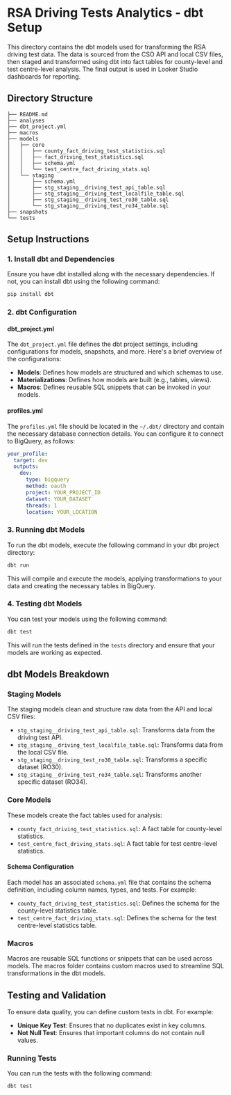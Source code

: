 # RSA Driving Tests Analytics - dbt Setup

This directory contains the dbt models used for transforming the RSA driving test data. The data is sourced from the CSO API and local CSV files, then staged and transformed using dbt into fact tables for county-level and test centre-level analysis. The final output is used in Looker Studio dashboards for reporting.

## Directory Structure

```
├── README.md
├── analyses
├── dbt_project.yml
├── macros
├── models
│   ├── core
│   │   ├── county_fact_driving_test_statistics.sql
│   │   ├── fact_driving_test_statistics.sql
│   │   ├── schema.yml
│   │   └── test_centre_fact_driving_stats.sql
│   └── staging
│       ├── schema.yml
│       ├── stg_staging__driving_test_api_table.sql
│       ├── stg_staging__driving_test_localfile_table.sql
│       ├── stg_staging__driving_test_ro30_table.sql
│       └── stg_staging__driving_test_ro34_table.sql
├── snapshots
└── tests
```

## Setup Instructions

### 1. Install dbt and Dependencies

Ensure you have dbt installed along with the necessary dependencies. If not, you can install dbt using the following command:

```bash
pip install dbt
```

### 2. dbt Configuration

#### dbt_project.yml

The `dbt_project.yml` file defines the dbt project settings, including configurations for models, snapshots, and more. Here's a brief overview of the configurations:

- **Models**: Defines how models are structured and which schemas to use.
- **Materializations**: Defines how models are built (e.g., tables, views).
- **Macros**: Defines reusable SQL snippets that can be invoked in your models.

#### profiles.yml

The `profiles.yml` file should be located in the `~/.dbt/` directory and contain the necessary database connection details. You can configure it to connect to BigQuery, as follows:

```yaml
your_profile:
  target: dev
  outputs:
    dev:
      type: bigquery
      method: oauth
      project: YOUR_PROJECT_ID
      dataset: YOUR_DATASET
      threads: 1
      location: YOUR_LOCATION
```

### 3. Running dbt Models

To run the dbt models, execute the following command in your dbt project directory:

```bash
dbt run
```

This will compile and execute the models, applying transformations to your data and creating the necessary tables in BigQuery.

### 4. Testing dbt Models

You can test your models using the following command:

```bash
dbt test
```

This will run the tests defined in the `tests` directory and ensure that your models are working as expected.

## dbt Models Breakdown

### Staging Models

The staging models clean and structure raw data from the API and local CSV files:

- `stg_staging__driving_test_api_table.sql`: Transforms data from the driving test API.
- `stg_staging__driving_test_localfile_table.sql`: Transforms data from the local CSV file.
- `stg_staging__driving_test_ro30_table.sql`: Transforms a specific dataset (RO30).
- `stg_staging__driving_test_ro34_table.sql`: Transforms another specific dataset (RO34).

### Core Models

These models create the fact tables used for analysis:

- `county_fact_driving_test_statistics.sql`: A fact table for county-level statistics.
- `test_centre_fact_driving_stats.sql`: A fact table for test centre-level statistics.

#### Schema Configuration

Each model has an associated `schema.yml` file that contains the schema definition, including column names, types, and tests. For example:

- `county_fact_driving_test_statistics.sql`: Defines the schema for the county-level statistics table.
- `test_centre_fact_driving_stats.sql`: Defines the schema for the test centre-level statistics table.

### Macros

Macros are reusable SQL functions or snippets that can be used across models. The macros folder contains custom macros used to streamline SQL transformations in the dbt models.

## Testing and Validation

To ensure data quality, you can define custom tests in dbt. For example:

- **Unique Key Test**: Ensures that no duplicates exist in key columns.
- **Not Null Test**: Ensures that important columns do not contain null values.

### Running Tests

You can run the tests with the following command:

```bash
dbt test
```

